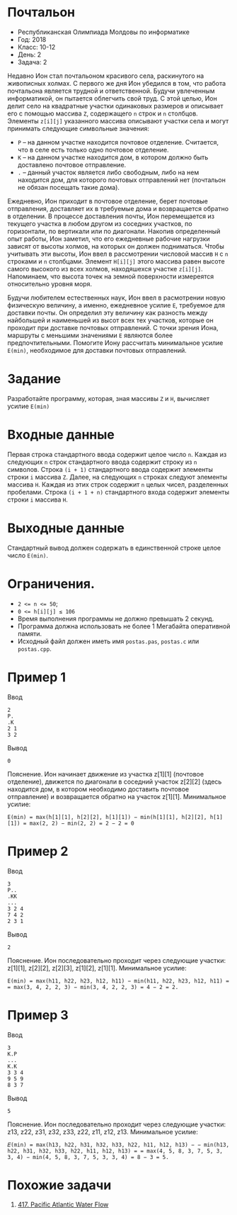 # Почтальон
* Республиканская Олимпиада Молдовы по информатике
* Год: 2018
* Класс: 10-12
* День: 2
* Задача: 2

Недавно Ион стал почтальоном красивого села, раскинутого на живописных холмах. С
первого же дня Ион убедился в том, что работа почтальона является трудной и
ответственной. Будучи увлеченным информатикой, он пытается облегчить свой труд.
С этой целью, Ион делит село на квадратные участки одинаковых размеров и
описывает его с помощью массива `Z`, содержащего `n` строк и `n` столбцов. Элементы `z[i][j]`
указанного массива описывают участки села и могут принимать следующие символьные
значения:
* `P` – на данном участке находится почтовое отделение. Считается, что в селе есть
только одно почтовое отделение.
* `K` – на данном участке находится дом, в котором должно быть доставлено почтовое
отправление.
* `.` – данный участок является либо свободным, либо на нем находится дом, для
которого почтовых отправлений нет (почтальон не обязан посещать такие дома).

Ежедневно, Ион приходит в почтовое отделение, берет почтовые отправления,
доставляет их в требуемые дома и возвращается обратно в отделении. В процессе
доставления почты, Ион перемещается из текущего участка в любом другом из соседних
участков, по горизонтали, по вертикали или по диагонали.
Накопив определенный опыт работы, Ион заметил, что его ежедневные рабочие
нагрузки зависят от высоты холмов, на которых он должен подниматься. Чтобы учитывать
эти высоты, Ион ввел в рассмотрении числовой массив `H` с `n` строками и `n` столбцами.
Элемент `H[i][j]` этого массива равен высоте самого высокого из всех холмов, находяшехся
участке `z[i][j]`. Напоминаем, что высота точек на земной поверхности измереятся относительно
уровня моря.

Будучи любителем естественных наук, Ион ввел в расмотрении новую физическую
величину, а именно, ежедневное усилие `E`, требуемое для доставки почты. Он определил эту
величину как разность между найбольшей и наименьшей из высот всех тех участков,
которые он проходит при доставке почтовых отправлений. С точки зрения Иона, маршруты с
меньшими значениями `E` являются более предпочтительными.
Помогите Иону рассчитать минимальное усилие `E(min)`, необходимое для доставки
почтовых отправлений.

# Задание 
Разработайте программу, которая, зная массивы `Z` и `H`, вычисляет усилие `E(min)`

# Входные данные 
Первая строка стандартного ввода содержит целое число `n`. Каждая
из следующих `n` строк стандартного ввода содержит строку из `n` символов. Строка `(i + 1)`
стандартного ввода содержит элементы строки `i` массива `Z`. Далее, на следующих `n` строках
следуют элементы массива `H`. Каждая из этих строк содержит `n` целых чисел, разделенных
пробелами. Строка `(i + 1 + n)` стандартного входа содержит элементы строки `i` массива `H`.

# Выходные данные 
Стандартный вывод должен содержать в единственной строке
целое число `E(min)`.

# Ограничения. 
* `2 <= n <= 50`; 
* `0 <= h[i][j] ≤ 106`
* Время выполнения программы не должно превышать 2 секунд. 
* Программа должна использовать не более 1 Мегабайта оперативной памяти. 
* Исходный файл должен иметь имя `postas.pas`, `postas.c` или `postas.cpp`.

# Пример 1
Ввод 
```
2
P.
.K
2 1
3 2
```

Вывод
```
0
```

Пояснение. Ион начинает движение из участка z[1][1] (почтовое отделение), движется по
диагонали в соседний участок z[2][2] (здесь находится дом, в котором необходимо доставить
почтовое отправление) и возвращается обратно на участок z[1][1]. Минимальное усилие:

`E(min) = max(h[1][1], h[2][2], h[1][1]) − min(h[1][1], h[2][2], h[1][1]) = max(2, 2) − min(2, 2) = 2 − 2 = 0`

# Пример 2
Ввод 
```
3
P..
.KK
...
3 2 4
7 4 2
2 3 1 
```

Вывод
```
2
```

Пояснение. Ион последовательно проходит через следующие участки: z[1][1], z[2][2], z[2][3], z[1][2],
z[1][1]. Минимальное усилие:

`E(min) = max(h11, h22, h23, h12, h11) − min(h11, h22, h23, h12, h11) =
= max(3, 4, 2, 2, 3) − min(3, 4, 2, 2, 3) = 4 − 2 = 2.`


# Пример 3
Ввод 
```
3
K.P
...
K.K
3 3 4
9 5 9
8 3 7 
```

Вывод
```
5
```

Пояснение. Ион последовательно проходит через следующие участки: z13, z22, z31, z32,
z33, z22, z11, z12, z13. Минимальное усилие:

`𝐸(min) = max(h13, h22, h31, h32, h33, h22, h11, h12, h13) −
− min(h13, h22, h31, h32, h33, h22, h11, h12, h13) =
= max(4, 5, 8, 3, 7, 5, 3, 3, 4) − min(4, 5, 8, 3, 7, 5, 3, 3, 4) = 8 − 3 = 5.`


# Похожие задачи
1. [417. Pacific Atlantic Water Flow](https://leetcode.com/problems/pacific-atlantic-water-flow/)
